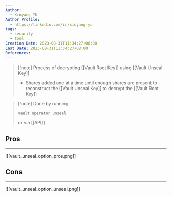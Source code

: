 ```yaml
---
Author:
  - Xinyang YU
Author Profile:
  - https://linkedin.com/in/xinyang-yu
tags:
  - security
  - tool
Creation Date: 2023-08-31T11:34:27+08:00
Last Date: 2023-08-31T11:34:27+08:00
References:
---
```

>[!note] Process of decrypting [[Vault Root Key]] using [[Vault Unseal Key]]
>- Shares added one at a time until enough shares are present to reconstruct the [[Vault Unseal Key]] to decrypt the [[Vault Root Key]]

>[!note] Done by running
>```bash
>vault operator unseal
>```
>or via [[API]]

## Pros
---
![[vault_unseal_option_pros.png]]
## Cons
---
![[vault_unseal_option_unseal.png]]